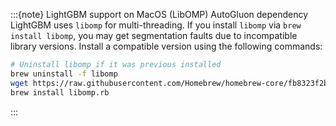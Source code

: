 :::{note} LightGBM support on MacOS (LibOMP)
AutoGluon dependency LightGBM uses `libomp` for multi-threading. If you install `libomp` via `brew install libomp`, you may get segmentation faults due to incompatible library versions. Install a compatible version using the following commands:

```bash
# Uninstall libomp if it was previous installed
brew uninstall -f libomp
wget https://raw.githubusercontent.com/Homebrew/homebrew-core/fb8323f2b170bd4ae97e1bac9bf3e2983af3fdb0/Formula/libomp.rb
brew install libomp.rb
```
:::

